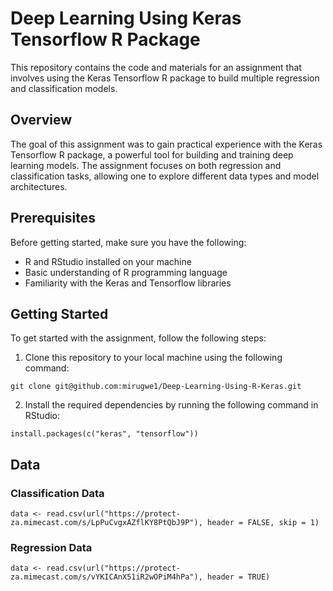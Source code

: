 # Deep Learning Using Keras Tensorflow R Package

This repository contains the code and materials for an assignment that involves using the Keras Tensorflow R package to build multiple regression and classification models.

## Overview
The goal of this assignment was to gain practical experience with the Keras Tensorflow R package, a powerful tool for building and training deep learning models. The assignment focuses on both regression and classification tasks, allowing one to explore different data types and model architectures.

## Prerequisites
Before getting started, make sure you have the following:

- R and RStudio installed on your machine
- Basic understanding of R programming language
- Familiarity with the Keras and Tensorflow libraries

## Getting Started
To get started with the assignment, follow the following steps:

1. Clone this repository to your local machine using the following command:

```
git clone git@github.com:mirugwe1/Deep-Learning-Using-R-Keras.git
```

2. Install the required dependencies by running the following command in RStudio:
```
install.packages(c("keras", "tensorflow"))
```


## Data

### Classification Data
```
data <- read.csv(url("https://protect-za.mimecast.com/s/LpPuCvgxAZflKY8PtQbJ9P"), header = FALSE, skip = 1) 
```

### Regression Data
```
data <- read.csv(url("https://protect-za.mimecast.com/s/vYKICAnX51iR2wOPiM4hPa"), header = TRUE) 
```
